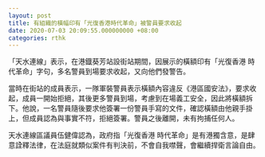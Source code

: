 ```yaml
---
layout: post
title: 有組織的橫幅印有「光復香港時代革命」被警員要求收起
date: 2020-07-03 20:09:55.000000000 +08:00
categories: rthk
---
```


「天水連線」表示，在港鐡葵芳站設街站期間，因展示的橫額印有「光復香港 時代革命」字句，多名警員到場要求收起，又向他們發警告。

當時在街站的成員表示，一隊軍裝警員表示橫額內容違反《港區國安法》，要求收起，成員一開始拒絕，其後更多警員到場，考慮到在場義工安全，因此將橫額拆下。他說，一名警員隨後要求他簽署一份警員手寫的文件，確認橫額由他親手掛上，但成員認為與事實不符，拒絕簽署。警員之後離開，未有拘捕任何人。

天水連線區議員伍健偉認為，政府指「光復香港 時代革命」是有港獨含意，是肆意詮釋法律，在法庭就類似案件有判決前，不會自我噤聲，會繼續捍衛言論自由。
